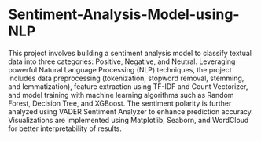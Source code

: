 # Sentiment-Analysis-Model-using-NLP
This project involves building a sentiment analysis model to classify textual data into three categories: Positive, Negative, and Neutral. Leveraging powerful Natural Language Processing (NLP) techniques, the project includes data preprocessing (tokenization, stopword removal, stemming, and lemmatization), feature extraction using TF-IDF and Count Vectorizer, and model training with machine learning algorithms such as Random Forest, Decision Tree, and XGBoost. The sentiment polarity is further analyzed using VADER Sentiment Analyzer to enhance prediction accuracy. Visualizations are implemented using Matplotlib, Seaborn, and WordCloud for better interpretability of results.
